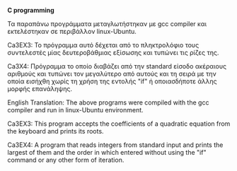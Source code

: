 **C programming**

Τα παραπάνω προγράμματα μεταγλωτήστηκαν με gcc compiler και εκτελέστηκαν σε περιβάλλον linux-Ubuntu.

Ca3EX3: Το πρόγραμμα αυτό δέχεται από το πληκτρολόφιο τους συντελεστές μίας δευτεροβάθμιας εξίσωσης και τυπώνει τις ρίζες της.

Ca3X4: Πρόγραμμα το οποίο διαβάζει από την standard είσοδο ακέραιους αριθμούς και τυπώνει τον μεγαλύτερο από αυτούς και τη σειρά με την οποία εισήχθη χωρίς τη χρήση της εντολής "if" ή οποιασδήποτε άλλης μορφής επανάληψης.

English Translation: The above programs were compiled with the gcc compiler and run in linux-Ubuntu environment.

Ca3EX3: This program accepts the coefficients of a quadratic equation from the keyboard and prints its roots.

Ca3EX4: A program that reads integers from standard input and prints the largest of them and the order in which entered without using the "if" command or any other form of iteration.
